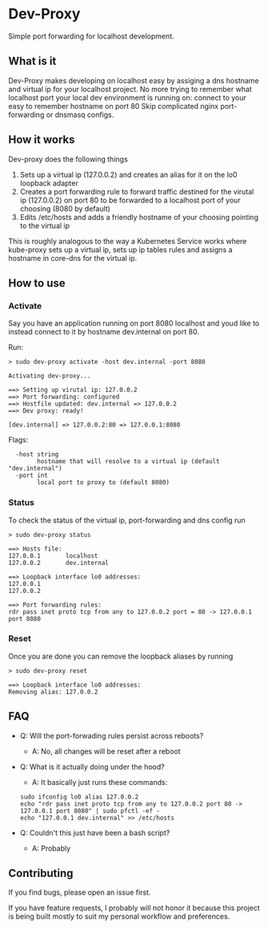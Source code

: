 # Dev-Proxy

Simple port forwarding for localhost development. 


## What is it

Dev-Proxy makes developing on localhost easy by assiging a dns hostname and virtual ip for your localhost project. 
No more trying to remember what localhost port your local dev environment is running on: connect to your easy to remember hostname on port 80 
Skip complicated nginx port-forwarding or dnsmasq configs.


## How it works

Dev-proxy does the following things

1. Sets up a virtual ip (127.0.0.2) and creates an alias for it on the lo0 loopback adapter
2. Creates a port forwarding rule to forward traffic destined for the virutal ip (127.0.0.2) on port 80 to be forwarded to a localhost port of your choosing (8080 by default)
3. Edits /etc/hosts and adds a friendly hostname of your choosing pointing to the virtual ip

This is roughly analogous to the way a Kubernetes Service works where kube-proxy sets up a virtual ip, sets up ip tables rules and assigns a hostname in core-dns for the virtual ip.


## How to use 

### Activate

Say you have an application running on port 8080 localhost and youd like to instead connect to it by hostname dev.internal on port 80.

Run:

`> sudo dev-proxy activate -host dev.internal -port 8080`

```
Activating dev-proxy...

==> Setting up virutal ip: 127.0.0.2
==> Port forwarding: configured
==> Hostfile updated: dev.internal => 127.0.0.2
==> Dev proxy: ready!

[dev.internal] => 127.0.0.2:80 => 127.0.0.1:8080 
```

Flags:

```
  -host string
        hostname that will resolve to a virtual ip (default "dev.internal")
  -port int
        local port to proxy to (default 8080)
```


### Status

To check the status of the virtual ip, port-forwarding and dns config run

`> sudo dev-proxy status`

```
==> Hosts file:
127.0.0.1       localhost
127.0.0.2       dev.internal

==> Loopback interface lo0 addresses:
127.0.0.1
127.0.0.2

==> Port forwarding rules:
rdr pass inet proto tcp from any to 127.0.0.2 port = 80 -> 127.0.0.1 port 8080
```

### Reset

Once you are done you can remove the loopback aliases by running

`> sudo dev-proxy reset`

```
==> Loopback interface lo0 addresses:
Removing alias: 127.0.0.2
```


## FAQ

- Q: Will the port-forwading rules persist across reboots?
    - A: No, all changes will be reset after a reboot

- Q: What is it actually doing under the hood?
    - A: It basically just runs these commands:

    ```
    sudo ifconfig lo0 alias 127.0.0.2
    echo "rdr pass inet proto tcp from any to 127.0.0.2 port 80 -> 127.0.0.1 port 8080" | sudo pfctl -ef -
    echo "127.0.0.1 dev.internal" >> /etc/hosts
    ```

- Q: Couldn't this just have been a bash script?
    - A: Probably



## Contributing

If you find bugs, please open an issue first. 

If you have feature requests, I probably will not honor it because this project is being built mostly to suit my personal workflow and preferences.
